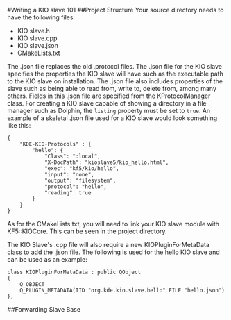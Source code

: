 #Writing a KIO slave 101
##Project Structure
Your source directory needs to have the following files:

+ KIO slave.h
+ KIO slave.cpp
+ KIO slave.json
+ CMakeLists.txt

The .json file replaces the old .protocol files. The .json file for the KIO slave specifies the properties the KIO slave will have such as the executable path to the KIO slave on installation. The .json file also includes properties of the slave such as being able to read from, write to, delete from, among many others. Fields in this .json file are specified from the KProtocolManager class. For creating a KIO slave capable of showing a directory in a file manager such as Dolphin, the `listing` property must be set to `true`. An example of a skeletal .json file used for a KIO slave would look something like this:

```
{
    "KDE-KIO-Protocols" : {
        "hello": {
            "Class": ":local",
            "X-DocPath": "kioslave5/kio_hello.html",
            "exec": "kf5/kio/hello",
            "input": "none",
            "output": "filesystem",
            "protocol": "hello",
            "reading": true
        }
    }
}
```

As for the CMakeLists.txt, you will need to link your KIO slave module with KF5::KIOCore. This can be seen in the project directory.

The KIO Slave's .cpp file will also require a new KIOPluginForMetaData class to add the .json file. The following is used for the hello KIO slave and can be used as an example:

```
class KIOPluginForMetaData : public QObject
{
    Q_OBJECT
    Q_PLUGIN_METADATA(IID "org.kde.kio.slave.hello" FILE "hello.json")
};
```
##Forwarding Slave Base
